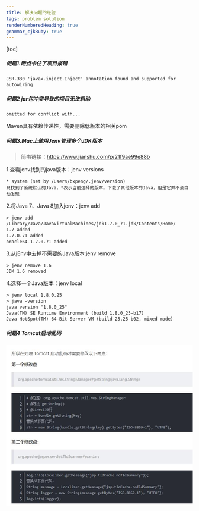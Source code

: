 ```yaml
---
title: 解决问题的经验 
tags: problem solution
renderNumberedHeading: true
grammar_cjkRuby: true
---
```


[toc]
##### 问题1.断点卡住了项目报错
```
JSR-330 'javax.inject.Inject' annotation found and supported for autowiring
```

##### 问题2 jar包冲突导致的项目无法启动
```
omitted for conflict with...
```
Maven具有依赖传递性，需要删除低版本的相关pom

##### 问题3.Mac上使用Jenv管理多个JDK版本
>简书链接：https://www.jianshu.com/p/21f9ae99e88b
>
1.查看jenv找到的java版本：jenv versions
```
* system (set by /Users/bxpeng/.jenv/version)
只找到了系统默认的Java，*表示当前选择的版本。下载了其他版本的Java，但是它并不会自动发现
```
2.将Java 7、Java 8加入jenv：jenv add 
```
> jenv add /Library/Java/JavaVirtualMachines/jdk1.7.0_71.jdk/Contents/Home/
1.7 added
1.7.0.71 added
oracle64-1.7.0.71 added
```
3.从jEnv中去掉不需要的Java版本:jenv remove
```
> jenv remove 1.6
JDK 1.6 removed
```
4.选择一个Java版本：jenv local
```
> jenv local 1.8.0.25
> java -version
java version "1.8.0_25"
Java(TM) SE Runtime Environment (build 1.8.0_25-b17)
Java HotSpot(TM) 64-Bit Server VM (build 25.25-b02, mixed mode) 
```
##### 问题4 Tomcat启动乱码
![enter description here =600x500](./images/1589945978624.png)